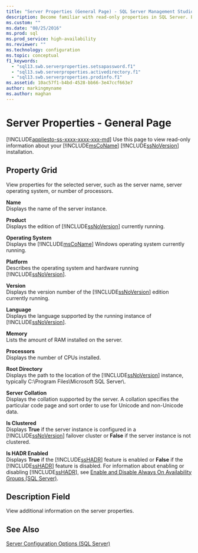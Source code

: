 ```yaml
---
title: "Server Properties (General Page) - SQL Server Management Studio | Microsoft Docs"
description: Become familiar with read-only properties in SQL Server. Examples include the server name, the operating system, the collation, and the SQL Server version.
ms.custom: ""
ms.date: "08/25/2016"
ms.prod: sql
ms.prod_service: high-availability
ms.reviewer: ""
ms.technology: configuration
ms.topic: conceptual
f1_keywords: 
  - "sql13.swb.serverproperties.setsapassword.f1"
  - "sql13.swb.serverproperties.activedirectory.f1"
  - "sql13.swb.serverproperties.prodinfo.f1"
ms.assetid: 10ac57f1-b4bd-4528-bb66-3e47ccf663e7
author: markingmyname
ms.author: maghan
---
```

# Server Properties - General Page
[!INCLUDE[appliesto-ss-xxxx-xxxx-xxx-md](../../includes/appliesto-ss-xxxx-xxxx-xxx-md.md)]
  Use this page to view read-only information about your [!INCLUDE[msCoName](../../includes/msconame-md.md)] [!INCLUDE[ssNoVersion](../../includes/ssnoversion-md.md)] installation.  
  
## Property Grid  
 View properties for the selected server, such as the server name, server operating system, or number of processors.  
  
 **Name**  
 Displays the name of the server instance.  
  
 **Product**  
 Displays the edition of [!INCLUDE[ssNoVersion](../../includes/ssnoversion-md.md)] currently running.  
  
 **Operating System**  
 Displays the [!INCLUDE[msCoName](../../includes/msconame-md.md)] Windows operating system currently running.  
  
 **Platform**  
 Describes the operating system and hardware running [!INCLUDE[ssNoVersion](../../includes/ssnoversion-md.md)].  
  
 **Version**  
 Displays the version number of the [!INCLUDE[ssNoVersion](../../includes/ssnoversion-md.md)] edition currently running.  
  
 **Language**  
 Displays the language supported by the running instance of [!INCLUDE[ssNoVersion](../../includes/ssnoversion-md.md)].  
  
 **Memory**  
 Lists the amount of RAM installed on the server.  
  
 **Processors**  
 Displays the number of CPUs installed.  
  
 **Root Directory**  
 Displays the path to the location of the [!INCLUDE[ssNoVersion](../../includes/ssnoversion-md.md)] instance, typically C:\Program Files\Microsoft SQL Server\\.  
  
 **Server Collation**  
 Displays the collation supported by the server. A collation specifies the particular code page and sort order to use for Unicode and non-Unicode data.  
  
 **Is Clustered**  
 Displays **True** if the server instance is configured in a [!INCLUDE[ssNoVersion](../../includes/ssnoversion-md.md)] failover cluster or **False** if the server instance is not clustered.  
  
 **Is HADR Enabled**  
 Displays **True** if the [!INCLUDE[ssHADR](../../includes/sshadr-md.md)] feature is enabled or **False** if the [!INCLUDE[ssHADR](../../includes/sshadr-md.md)] feature is disabled. For information about enabling or disabling [!INCLUDE[ssHADR](../../includes/sshadr-md.md)], see [Enable and Disable Always On Availability Groups &#40;SQL Server&#41;](../../database-engine/availability-groups/windows/enable-and-disable-always-on-availability-groups-sql-server.md).  
  
## Description Field  
 View additional information on the server properties.  
  
## See Also  
 [Server Configuration Options &#40;SQL Server&#41;](../../database-engine/configure-windows/server-configuration-options-sql-server.md)  
  
  
